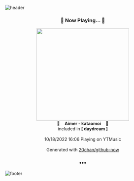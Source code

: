 ![header](https://capsule-render.vercel.app/api?type=wave&height=170&section=header&text=Hi.%20I'm%20SHIFT&fontColor=090707&fontAlignX=45&fontAlignY=65&fontSize=100)

<h3 align="center">🎵 Now Playing... 🎵</h3>
<p align="center">
  <a href="https://music.youtube.com/watch?v=NFHPLE4Tl0I">
    <img width="300" src="https://lh3.googleusercontent.com/NJD-silBhAi2s03Dxbh-VU4djoa4Zay7wm051hWYXtjs31cI0U8eW2nIT7EhprOpk627mhbzRrapLKx7KQ">
  </a>
  <br>
  🎵&nbsp&nbsp&nbsp <b>Aimer - kataomoi</b> &nbsp&nbsp&nbsp🎵
  <br>
  included in <b>[ daydream ]</b>
  
  <br />
  <br />
  10/18/2022 16:06 Playing on YTMusic
  <br />
  <br />
  Generated with <a href="https://github.com/20chan/github-now">20chan/github-now</a>
</p>

<h3 align="center">•••</h3>

![footer](https://capsule-render.vercel.app/api?type=wave&height=150&section=footer)
